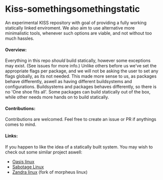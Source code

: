 # Kiss-somethingsomethingstatic


An experimental KISS repository with goal of providing a fully working
statically linked enviroment.
We also aim to use alternative more minimalistic tools, whenever such options
are viable, and not without too much hassles. 


#### Overview:

Everything in this repo *should* build statically, however some exceptions
may exist. (See issues for more info.)
Unlike others before us we've set the appropriate flags per package,
and we will not be asking the user to set any flags globally, as its not needed.
This made more sense to us, as packages behave differently, aswell as having
different buildsystems and configurations.
Buildsystems and packages behaves differently, so there is no 'One shoe fits all'.
Some packages can build statically out of the box, while other needs more hands
on to build statically.


#### Contributions:

Contributions are welcomed.
Feel free to create an issue or PR if anythings comes to mind.


#### Links:

If you happen to like the idea of a statically built system.
You may wish to check out some similar project aswell:

* [Oasis linux](https://github.com/oasislinux/oasis)
* [Sabotage Linux](https://github.com/sabotage-linux/sabotage)
* [Zandra linux](https://zandra.org) (fork of morpheus linux)
